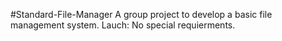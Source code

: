 #Standard-File-Manager
A group project to develop a basic file management system.
Lauch: No special requierments.
